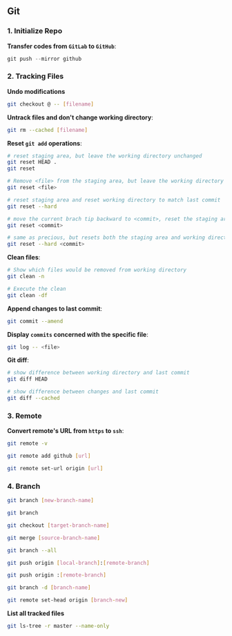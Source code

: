 ## Git

### 1. Initialize Repo

**Transfer codes from `GitLab` to `GitHub`**:

  ```c++
  git push --mirror github
  ```

### 2. Tracking Files

**Undo modifications**

```bash
git checkout @ -- [filename]
```



**Untrack files and don't change working directory**:

```bash
git rm --cached [filename]
```

**Reset `git add` operations**:

```bash
# reset staging area, but leave the working directory unchanged
git reset HEAD .
git reset

# Remove <file> from the staging area, but leave the working directory unchanged
git reset <file>

# reset staging area and reset working directory to match last commit
git reset --hard

# move the current brach tip backward to <commit>, reset the staging area to match, but leave the working directory alone
git reset <commit>

# same as precious, but resets both the staging area and working directory
git reset --hard <commit>
```

**Clean files**:

```bash
# Show which files would be removed from working directory
git clean -n

# Execute the clean
git clean -df
```

**Append changes to last commit**:

```bash
git commit --amend
```


**Display `commits` concerned with the specific file**:

```bash
git log -- <file>
```


**Git diff**:

```bash
# show difference between working directory and last commit
git diff HEAD

# show difference between changes and last commit
git diff --cached
```


### 3. Remote

**Convert remote's URL from `https` to `ssh`**:

```bash
git remote -v

git remote add github [url]

git remote set-url origin [url]
```



### 4. Branch

```bash
git branch [new-branch-name]

git branch

git checkout [target-branch-name]

git merge [source-branch-name]

git branch --all

git push origin [local-branch]:[remote-branch]

git push origin :[remote-branch]

git branch -d [branch-name]

git remote set-head origin [branch-new]
```

**List all tracked files**

```bash
git ls-tree -r master --name-only
```






